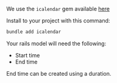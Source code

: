 
We use the `icalendar` gem available [here](https://github.com/icalendar/icalendar) 

Install to your project with this command:
```bash
bundle add icalendar
```

Your rails model will need the following:
- Start time
- End time

End time can be created using a duration.